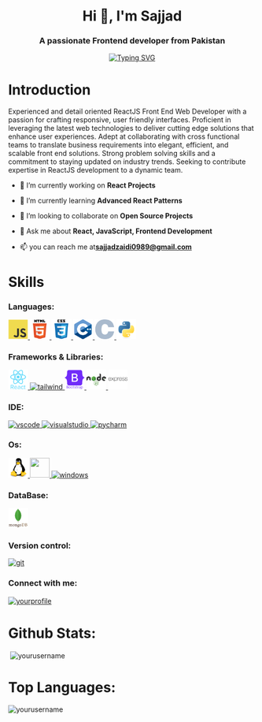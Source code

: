 <h1 align="center">Hi 👋, I'm Sajjad</h1>
<h3 align="center">A passionate Frontend developer from Pakistan</h3>

<p align="center">
  <a href="https://git.io/typing-svg"><img src="https://readme-typing-svg.demolab.com?font=Fira+Code&pause=1000&color=22D3EE&center=true&width=435&lines=Frontend+Web+Developer;React+%7C+JavaScript+Expert;Full-Stack+Enthusiast;" alt="Typing SVG" /></a>
</p>

<h1>Introduction</h1>
<p>Experienced and detail oriented ReactJS Front End Web Developer with a passion for crafting responsive, user friendly interfaces. Proficient in leveraging the latest web technologies to deliver cutting edge solutions that enhance user experiences. Adept at collaborating with cross functional teams to translate business requirements into elegant, efficient, and scalable front end solutions. Strong problem solving skills and a commitment to staying updated on industry trends. Seeking to contribute expertise in ReactJS development to a dynamic team.</p>

- 🔭 I’m currently working on **React Projects**

- 🌱 I’m currently learning **Advanced React Patterns**

- 👯 I’m looking to collaborate on **Open Source Projects**

- 💬 Ask me about **React, JavaScript, Frontend Development**

- 📫 you can reach me at**sajjadzaidi0989@gmail.com**

<h1>Skills</h1>
<h3 align="left">Languages:</h3>
  <a href="https://developer.mozilla.org/en-US/docs/Web/JavaScript" target="_blank" rel="noreferrer"> <img src="https://raw.githubusercontent.com/devicons/devicon/master/icons/javascript/javascript-original.svg" alt="javascript" width="40" height="40"/> </a>
<a href="https://www.w3.org/html/" target="_blank" rel="noreferrer"> <img src="https://raw.githubusercontent.com/devicons/devicon/master/icons/html5/html5-original-wordmark.svg" alt="html5" width="40" height="40"/> </a>
<a href="https://www.w3schools.com/css/" target="_blank" rel="noreferrer"> <img src="https://raw.githubusercontent.com/devicons/devicon/master/icons/css3/css3-original-wordmark.svg" alt="css3" width="40" height="40"/> </a>
 <a href="https://www.w3schools.com/cpp/" target="_blank" rel="noreferrer"> <img src="https://raw.githubusercontent.com/devicons/devicon/master/icons/cplusplus/cplusplus-original.svg" alt="cplusplus" width="40" height="40"/> </a>
  <a href="https://www.cprogramming.com/" target="_blank" rel="noreferrer"> <img src="https://raw.githubusercontent.com/devicons/devicon/master/icons/c/c-original.svg" alt="c" width="40" height="40"/> </a>
  <a href="https://www.python.org" target="_blank" rel="noreferrer"> <img src="https://raw.githubusercontent.com/devicons/devicon/master/icons/python/python-original.svg" alt="python" width="40" height="40"/> </a>
<h3 align="left">Frameworks & Libraries:</h3>
<p align="left"> 
  <a href="https://reactjs.org/" target="_blank" rel="noreferrer"> <img src="https://raw.githubusercontent.com/devicons/devicon/master/icons/react/react-original-wordmark.svg" alt="react" width="40" height="40"/> </a>
  <a href="https://tailwindcss.com/" target="_blank" rel="noreferrer"> <img src="https://www.vectorlogo.zone/logos/tailwindcss/tailwindcss-icon.svg" alt="tailwind" width="40" height="40"/> </a>
  <a href="https://getbootstrap.com" target="_blank" rel="noreferrer"> <img src="https://raw.githubusercontent.com/devicons/devicon/master/icons/bootstrap/bootstrap-plain-wordmark.svg" alt="bootstrap" width="40" height="40"/> </a>
  <a href="https://nodejs.org" target="_blank" rel="noreferrer"> <img src="https://raw.githubusercontent.com/devicons/devicon/master/icons/nodejs/nodejs-original-wordmark.svg" alt="nodejs" width="40" height="40"/> </a>
  <a href="https://expressjs.com" target="_blank" rel="noreferrer"> <img src="https://raw.githubusercontent.com/devicons/devicon/master/icons/express/express-original-wordmark.svg" alt="express" width="40" height="40"/> </a>
<h3 align="left">IDE:</h3>
<a href="https://code.visualstudio.com/" target="_blank" rel="noreferrer"> 
  <img src="https://cdn.jsdelivr.net/gh/devicons/devicon/icons/vscode/vscode-original.svg" alt="vscode" width="40" height="40"/> 
</a>
  <a href="https://visualstudio.microsoft.com/" target="_blank" rel="noreferrer"> 
  <img src="https://cdn.jsdelivr.net/gh/devicons/devicon/icons/visualstudio/visualstudio-plain.svg" alt="visualstudio" width="40" height="40"/> 
  </a>
  <a href="https://www.jetbrains.com/pycharm/" target="_blank" rel="noreferrer"> 
  <img src="https://cdn.jsdelivr.net/gh/devicons/devicon/icons/pycharm/pycharm-original.svg" alt="pycharm" width="40" height="40"/> 
</a>
  <h3 align="left">Os:</h3>
  <a href="https://www.linux.org/" target="_blank" rel="noreferrer"> <img src="https://raw.githubusercontent.com/devicons/devicon/master/icons/linux/linux-original.svg" alt="linux" width="40" height="40"/> </a>
  <a href="https://ubuntu.com/" target="_blank" rel="noreferrer"> 
 <img src="https://cdn.jsdelivr.net/gh/devicons/devicon/icons/ubuntu/ubuntu-plain.svg" width="40" height="40" />
</a>
  <a href="https://www.microsoft.com/windows" target="_blank" rel="noreferrer"> 
  <img src="https://cdn.jsdelivr.net/gh/devicons/devicon/icons/windows8/windows8-original.svg" alt="windows" width="40" height="40" /> 
</a>
<h3 align="left">DataBase:</h3>
  <a href="https://www.mongodb.com/" target="_blank" rel="noreferrer"> <img src="https://raw.githubusercontent.com/devicons/devicon/master/icons/mongodb/mongodb-original-wordmark.svg" alt="mongodb" width="40" height="40"/> </a>
<h3 align="left">Version control:</h3>
  <a href="https://git-scm.com/" target="_blank" rel="noreferrer"> <img src="https://www.vectorlogo.zone/logos/git-scm/git-scm-icon.svg" alt="git" width="40" height="40"/> </a>


<h3 align="left">Connect with me:</h3>
<p align="left">
<a href="https://www.linkedin.com/in/sajjad-zaidi-a564682a7/" target="blank"><img align="center" src="https://raw.githubusercontent.com/rahuldkjain/github-profile-readme-generator/master/src/images/icons/Social/linked-in-alt.svg" alt="yourprofile" height="30" width="40" /></a>
</p>

<h1>Github Stats:</h1>
<p>&nbsp;<img align="center" src="https://github-readme-stats.vercel.app/api?username=SajjadZd&show_icons=true&locale=en&theme=radical" alt="yourusername" /></p>
<h1>Top Languages:</h1>
<p><img align="left" src="https://github-readme-stats.vercel.app/api/top-langs?username=SajjadZd&show_icons=true&locale=en&layout=compact&theme=radical" alt="yourusername" /></p>

